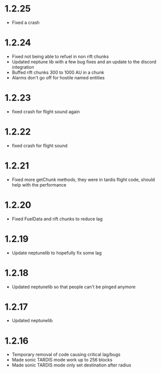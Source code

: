 # 1.2.25
- Fixed a crash

#  1.2.24
- Fixed not being able to refuel in non rift chunks
- Updated neptune lib with a few bug fixes and an update to the discord integration
- Buffed rift chunks 300 to 1000 AU in a chunk
- Alarms don't go off for hostile named entities

# 1.2.23
- fixed crash for flight sound again

# 1.2.22
- fixed crash for flight sound

# 1.2.21
- Fixed more getChunk methods, they were in tardis flight code, should help with the performance

# 1.2.20
- Fixed FuelData and rift chunks to reduce lag

# 1.2.19
- Update neptunelib to hopefully fix some lag

# 1.2.18
- Updated neptunelib so that people can't be pinged anymore

# 1.2.17
- Updated neptunelib

# 1.2.16
- Temporary removal of code causing critical lag/bugs
- Made sonic TARDIS mode work up to 256 blocks
- Made sonic TARDIS mode only set destination after radius